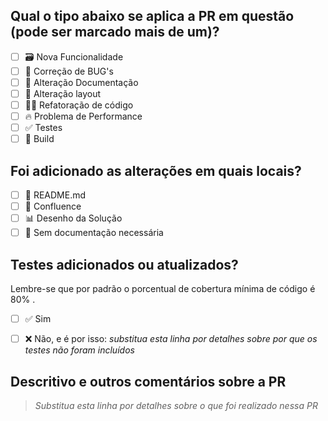 ﻿## Qual o tipo abaixo se aplica a PR em questão (pode ser marcado mais de um)?
- [ ] 🗃️ Nova Funcionalidade
- [ ] 🐞 Correção de BUG's
- [ ] 📝 Alteração Documentação
- [ ] 🎨 Alteração layout
- [ ] 🧑‍💻 Refatoração de código
- [ ] 🔥 Problema de Performance
- [ ] ✅ Testes
- [ ] 🤖 Build

## Foi adicionado as alterações em quais locais?

- [ ] 📜 README.md
- [ ] 📕 Confluence
- [ ] 📊 Desenho da Solução
- [ ] 🙅 Sem documentação necessária

## Testes adicionados ou atualizados?
Lembre-se que por padrão o porcentual de cobertura mínima de código é 80% .

- [ ] ✅ Sim
- [ ] ❌ Não, e é por isso: *substitua esta linha por detalhes sobre por que os testes não foram incluídos*


## Descritivo e outros comentários sobre a PR

> *Substitua esta linha por detalhes sobre o que foi realizado nessa PR*
